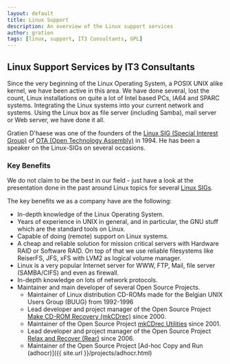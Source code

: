 ```yaml
---
layout: default
title: Linux Support
description: An overview of the Linux support services
author: gratien
tags: [linux, support, IT3 Consultants, GPL]
---
```


## Linux Support Services by IT3 Consultants

Since the very beginning of the Linux Operating System, a POSIX UNIX alike kernel, we have been active in this area. We have done several, lost the count, Linux installations on quite a lot of Intel based PCs, IA64 and SPARC systems. Integrating the Linux systems into your current network and systems. Using the Linux box as file server (including Samba), mail server or Web server, we have done it all.

Gratien D'haese was one of the founders of the [Linux SIG (Special Interest Group)](http://www.ota.be/linux/workshops/) of [OTA (Open Technology Assembly)](http://www.ota.be/) in 1994. He has been a speaker on the Linux-SIGs on several occasions.

### Key Benefits

We do not claim to be the best in our field - just have a look at the presentation done in the past around Linux topics for several [Linux SIGs](http://www.ota.be/linux/workshops/).

The key benefits we as a company have are the following:

 * In-depth knowledge of the Linux Operating System.
 * Years of experience in UNIX in general, and in particular, the GNU stuff which are the standard tools on Linux.
 * Capable of doing (remote) support on Linux systems.
 * A cheap and reliable solution for mission critical servers with Hardware RAID or Software RAID. On top of that we use reliable filesystems like ReiserFS, JFS, xFS with LVM2 as logical volume manager.
 * Linux is a very popular Internet server for WWW, FTP, Mail, file server (SAMBA/CIFS) and even as firewall. 
 * In-depth knowledge on lots of network protocols.
 * Maintainer  and main developer of several Open Source Projects.
   - Maintainer of Linux distribution CD-ROMs made for the Belgian UNIX Users Group (BUUG) from 1992-1996
   - Lead developer and project manager of the Open Source Project [Make CD-ROM Recovery (mkCDrec)](http://mkcdrec.sourceforge.net) since 2000.
   - Maintainer of the Open Source Project [mkCDrec Utilities](http://mkcdrec.sourceforge.net/utilities.html) since 2001.
   - Lead developer and project manager of the Open Source Project [Relax and Recover (Rear)](http://relax-and-recover.org) since 2006.
   - Maintainer of the Open Source Project [Ad-hoc Copy and Run (adhocr)]({{ site.url }}/projects/adhocr.html)
